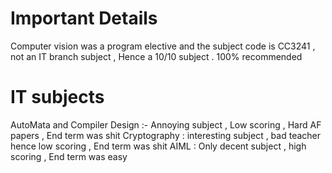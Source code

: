 # Important Details 
Computer vision was a program elective and the subject code is CC3241 , not an IT branch subject , Hence a 10/10 subject . 100%  recommended

# IT subjects
AutoMata and Compiler Design :- Annoying subject , Low scoring , Hard AF papers , End term was shit 
Cryptography : interesting subject , bad teacher hence low scoring , End term was shit 
AIML : Only decent subject , high scoring , End term was easy  


